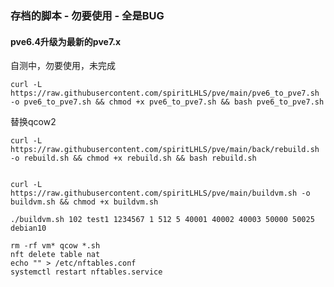 
### 存档的脚本 - 勿要使用 - 全是BUG

#### pve6.4升级为最新的pve7.x

自测中，勿要使用，未完成

```
curl -L https://raw.githubusercontent.com/spiritLHLS/pve/main/pve6_to_pve7.sh -o pve6_to_pve7.sh && chmod +x pve6_to_pve7.sh && bash pve6_to_pve7.sh
```

替换qcow2

```
curl -L https://raw.githubusercontent.com/spiritLHLS/pve/main/back/rebuild.sh -o rebuild.sh && chmod +x rebuild.sh && bash rebuild.sh
```

```

```

```
curl -L https://raw.githubusercontent.com/spiritLHLS/pve/main/buildvm.sh -o buildvm.sh && chmod +x buildvm.sh
```

```
./buildvm.sh 102 test1 1234567 1 512 5 40001 40002 40003 50000 50025 debian10
```

```
rm -rf vm* qcow *.sh
nft delete table nat
echo "" > /etc/nftables.conf
systemctl restart nftables.service
```
